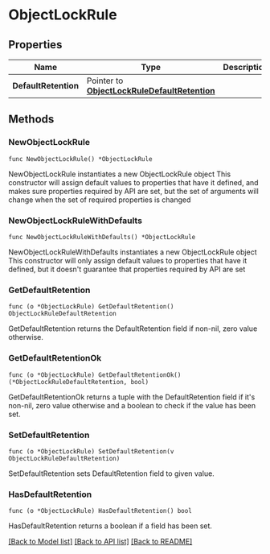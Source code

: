 # ObjectLockRule

## Properties

Name | Type | Description | Notes
------------ | ------------- | ------------- | -------------
**DefaultRetention** | Pointer to [**ObjectLockRuleDefaultRetention**](ObjectLockRuleDefaultRetention.md) |  | [optional] 

## Methods

### NewObjectLockRule

`func NewObjectLockRule() *ObjectLockRule`

NewObjectLockRule instantiates a new ObjectLockRule object
This constructor will assign default values to properties that have it defined,
and makes sure properties required by API are set, but the set of arguments
will change when the set of required properties is changed

### NewObjectLockRuleWithDefaults

`func NewObjectLockRuleWithDefaults() *ObjectLockRule`

NewObjectLockRuleWithDefaults instantiates a new ObjectLockRule object
This constructor will only assign default values to properties that have it defined,
but it doesn't guarantee that properties required by API are set

### GetDefaultRetention

`func (o *ObjectLockRule) GetDefaultRetention() ObjectLockRuleDefaultRetention`

GetDefaultRetention returns the DefaultRetention field if non-nil, zero value otherwise.

### GetDefaultRetentionOk

`func (o *ObjectLockRule) GetDefaultRetentionOk() (*ObjectLockRuleDefaultRetention, bool)`

GetDefaultRetentionOk returns a tuple with the DefaultRetention field if it's non-nil, zero value otherwise
and a boolean to check if the value has been set.

### SetDefaultRetention

`func (o *ObjectLockRule) SetDefaultRetention(v ObjectLockRuleDefaultRetention)`

SetDefaultRetention sets DefaultRetention field to given value.

### HasDefaultRetention

`func (o *ObjectLockRule) HasDefaultRetention() bool`

HasDefaultRetention returns a boolean if a field has been set.


[[Back to Model list]](../README.md#documentation-for-models) [[Back to API list]](../README.md#documentation-for-api-endpoints) [[Back to README]](../README.md)


